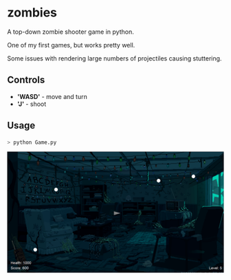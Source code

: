 # zombies

A top-down zombie shooter game in python.

One of my first games, but works pretty well.

Some issues with rendering large numbers of projectiles causing stuttering.

## Controls

- **'WASD'** - move and turn
- **'J'** - shoot

## Usage

```python
> python Game.py
```

![game](./imgs/game.png)
